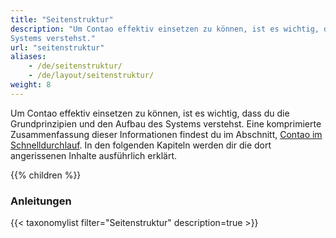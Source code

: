 ```yaml
---
title: "Seitenstruktur"
description: "Um Contao effektiv einsetzen zu können, ist es wichtig, dass du die Grundprinzipien und den Aufbau des 
Systems verstehst."
url: "seitenstruktur"
aliases:
    - /de/seitenstruktur/
    - /de/layout/seitenstruktur/  
weight: 8
---
```


Um Contao effektiv einsetzen zu können, ist es wichtig, dass du die Grundprinzipien und den Aufbau des Systems 
verstehst. Eine komprimierte Zusammenfassung dieser Informationen findest du im Abschnitt, 
[Contao im Schnelldurchlauf](/de/einleitung/contao-im-schnelldurchlauf/). In den 
folgenden Kapiteln werden dir die dort angerissenen Inhalte ausführlich erklärt.

{{% children %}}

### Anleitungen 

{{< taxonomylist filter="Seitenstruktur" description=true >}}
